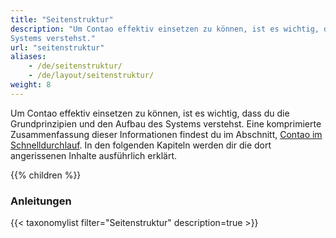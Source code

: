 ```yaml
---
title: "Seitenstruktur"
description: "Um Contao effektiv einsetzen zu können, ist es wichtig, dass du die Grundprinzipien und den Aufbau des 
Systems verstehst."
url: "seitenstruktur"
aliases:
    - /de/seitenstruktur/
    - /de/layout/seitenstruktur/  
weight: 8
---
```


Um Contao effektiv einsetzen zu können, ist es wichtig, dass du die Grundprinzipien und den Aufbau des Systems 
verstehst. Eine komprimierte Zusammenfassung dieser Informationen findest du im Abschnitt, 
[Contao im Schnelldurchlauf](/de/einleitung/contao-im-schnelldurchlauf/). In den 
folgenden Kapiteln werden dir die dort angerissenen Inhalte ausführlich erklärt.

{{% children %}}

### Anleitungen 

{{< taxonomylist filter="Seitenstruktur" description=true >}}
